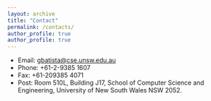 ```yaml
---
layout: archive
title: "Contact"
permalink: /contacts/
author_profile: true
author_profile: true
---
```


* Email: gbatista@cse.unsw.edu.au 
* Phone: ‭+61-2-9385 1607‬
* Fax: +61-209385 4071
* Post: Room 510L, Building J17, School of Computer Science and Engineering, University of New South Wales NSW 2052.
